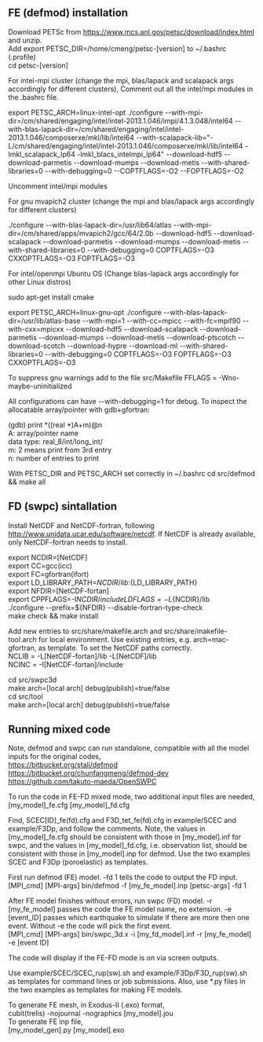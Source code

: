 ## FE (defmod) installation

Download PETSc from https://www.mcs.anl.gov/petsc/download/index.html and unzip.   
Add export PETSC_DIR=/home/cmeng/petsc-[version] to ~/.bashrc (.profile)  
cd petsc-[version]

For intel-mpi cluster (change the mpi, blas/lapack and scalapack args accordingly for different clusters), Comment out all the intel/mpi modules in the .bashrc file.

export PETSC_ARCH=linux-intel-opt
./configure  --with-mpi-dir=/cm/shared/engaging/intel/intel-2013.1.046/impi/4.1.3.048/intel64 --with-blas-lapack-dir=/cm/shared/engaging/intel/intel-2013.1.046/composerxe/mkl/lib/intel64 --with-scalapack-lib="-L/cm/shared/engaging/intel/intel-2013.1.046/composerxe/mkl/lib/intel64 -lmkl_scalapack_lp64 -lmkl_blacs_intelmpi_lp64" --download-hdf5 --download-parmetis --download-mumps --download-metis --with-shared-libraries=0 --with-debugging=0 --COPTFLAGS=-O2 --FOPTFLAGS=-O2

Uncomment intel/mpi modules 

For gnu mvapich2 cluster (change the mpi and blas/lapack args accordingly for different clusters)

./configure --with-blas-lapack-dir=/usr/lib64/atlas --with-mpi-dir=/cm/shared/apps/mvapich2/gcc/64/2.0b --download-hdf5 --download-scalapack --download-parmetis --download-mumps --download-metis --with-shared-libraries=0 --with-debugging=0 COPTFLAGS=-O3 CXXOPTFLAGS=-O3 FOPTFLAGS=-O3

For intel/openmpi Ubuntu OS (Change blas-lapack args accordingly for other Linux distros)

sudo apt-get install cmake

export PETSC_ARCH=linux-gnu-opt
./configure --with-blas-lapack-dir=/usr/lib/atlas-base --with-mpi=1 --with-cc=mpicc --with-fc=mpif90 --with-cxx=mpicxx --download-hdf5 --download-scalapack --download-parmetis --download-mumps --download-metis --download-ptscotch --download-scotch --download-hypre --download-ml --with-shared-libraries=0 --with-debugging=0 COPTFLAGS=-O3 FOPTFLAGS=-O3 CXXOPTFLAGS=-O3

To suppress gnu warnings add to the file src/Makefile FFLAGS = -Wno-maybe-uninitialized

All configurations can have --with-debugging=1 for debug. To inspect the allocatable array/pointer with gdb+gfortran:

(gdb) print *((real *)A+m)@n  
A: array/pointer name  
data type: real_8/int/long_int/  
m: 2 means print from 3rd entry  
n: number of entries to print  

With PETSC_DIR and PETSC_ARCH set correctly in ~/.bashrc
cd src/defmod && make all

## FD (swpc) sintallation

Install NetCDF and NetCDF-fortran, following http://www.unidata.ucar.edu/software/netcdf. If NetCDF is already available, only NetCDF-fortran needs to install. 

export NCDIR=[NetCDF]  
export CC=gcc(icc)  
export FC=gfortran(ifort)  
export LD_LIBRARY_PATH=${NCDIR}/lib:${LD_LIBRARY_PATH}  
export NFDIR=[NetCDF-fortan]  
export CPPFLAGS=-I${NCDIR}/include LDFLAGS=-L${NCDIR}/lib   
./configure --prefix=${NFDIR} --disable-fortran-type-check   
make check && make install

Add new entries to src/share/makefile.arch and src/share/makefile-tool.arch for local environment. Use existing entries, e.g. arch=mac-gfortran, as template. To set the NetCDF paths correctly.  
NCLIB   = -L[NetCDF-fortan]/lib -L[NetCDF]/lib  
NCINC   = -I[NetCDF-fortan]/include  

cd src/swpc3d  
make arch=[local arch] debug(publish)=true/false  
cd src/tool  
make arch=[local arch] debug(publish)=true/false

## Running mixed code

Note, defmod and swpc can run standalone, compatible with all the model inputs for the original codes,  
https://bitbucket.org/stali/defmod  
https://bitbucket.org/chunfangmeng/defmod-dev  
https://github.com/takuto-maeda/OpenSWPC

To run the code in FE-FD mixed mode, two additional input files are needed, [my_model]_fe.cfg [my_model]_fd.cfg

Find, SCEC[ID]_fe(fd).cfg and F3D_tet_fe(fd).cfg in example/SCEC and example/F3Dp, and follow the comments. Note, the values in [my_model]_fe.cfg should be consistent with those in [my_model].inf for swpc, and the values in [my_model]_fd.cfg, i.e. observation list, should be consistent with those in [my_model].inp for defmod. Use the two examples SCEC and F3Dp (poroelastic) as templates.

First run defmod (FE) model. -fd 1 tells the code to output the FD input.  
[MPI_cmd] [MPI-args] bin/defmod -f [my_fe_model].inp [petsc-args] -fd 1

After FE model finishes without errors, run swpc (FD) model. -r [my_fe_model] passes the code the FE model name, no extension. -e [event_ID] passes which earthquake to simulate if there are more then one event. Without -e the code will pick the first event.   
[MPI_cmd] [MPI-args] bin/swpc_3d.x   -i [my_fd_model].inf -r [my_fe_model] -e [event ID] 

The code will display if the FE-FD mode is on via screen outputs. 

Use example/SCEC/SCEC_rup(sw).sh and example/F3Dp/F3D_rup(sw).sh as templates for command lines or job submissions. Also, use *.py files in the two examples as templates for making FE models.

To generate FE mesh, in Exodus-II (.exo) format,  
cubit(trelis) -nojournal -nographics [my_model].jou  
To generate FE inp file,  
[my_model_gen].py [my_model].exo
